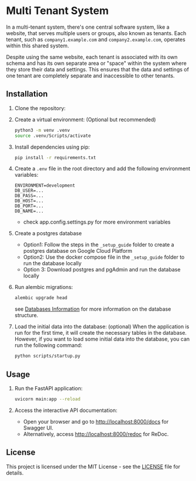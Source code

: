 # Multi Tenant System

In a multi-tenant system, there's one central software system, like a website, that serves multiple users or groups, also known as tenants. Each tenant, such as `company1.example.com` and `company2.example.com`, operates within this shared system.

Despite using the same website, each tenant is associated with its own schema and has its own separate area or "space" within the system where they store their data and settings. This ensures that the data and settings of one tenant are completely separate and inaccessible to other tenants.

## Installation

1. Clone the repository:

2. Create a virtual environment: (Optional but recommended)

    ```bash
    python3 -m venv .venv
    source .venv/Scripts/activate
    ```

3. Install dependencies using pip:

    ```bash
    pip install -r requirements.txt
    ```

4. Create a `.env` file in the root directory and add the following environment variables:

    ```env
    ENVIRONMENT=development
    DB_USER=...
    DB_PASS=...
    DB_HOST=... 
    DB_PORT=...
    DB_NAME=...
    ```

    - check app.config.settings.py for more environment variables

5. Create a postgres database
   - Option1: Follow the steps in the `_setup_guide` folder to create a postgres database on Google Cloud Platform
   - Option2: Use the docker compose file in the `_setup_guide` folder to run the database locally
   - Option 3: Download postgres and pgAdmin and run the database locally

6. Run alembic migrations:

    ```bash
    alembic upgrade head
    ```

    see [Databases Information](./_setup_guide/database/database_structure.md) for more information on the database structure.

7. Load the initial data into the database: (optional)
   When the application is run for the first time, it will create the necessary tables in the database.
   However, if you want to load some initial data into the database, you can run the following command:

     ```bash
     python scripts/startup.py
     ```

## Usage

1. Run the FastAPI application:

    ```bash
    uvicorn main:app --reload
    ```

2. Access the interactive API documentation:
   - Open your browser and go to [http://localhost:8000/docs](http://localhost:8000/docs) for Swagger UI.
   - Alternatively, access [http://localhost:8000/redoc](http://localhost:8000/redoc) for ReDoc.

## License

This project is licensed under the MIT License - see the [LICENSE](./LICENSE) file for details.
